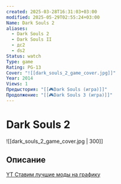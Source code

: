 ```yaml
---
created: 2025-03-28T16:31:03+03:00
modified: 2025-05-29T02:55:24+03:00
Name: Dark Souls 2
aliases:
  - Dark Souls 2
  - Dark Souls II
  - дс2
  - ds2
Status: watch
Type: game
Rating: PG-13
Cover: "![[dark_souls_2_game_cover.jpg]]"
Year: 2014
Views: 1
Предыстория: "[[🎮Dark Souls (игра)]]"
Продолжение: "[[🎮Dark Souls 3 (игра)]]"
---
```


# Dark Souls 2

![[dark_souls_2_game_cover.jpg | 300]]



## Описание

[ YT Ставим лучшие моды на графику](https://youtu.be/d8ZiZNhkzok)
